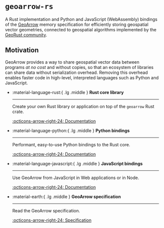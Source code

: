 # `geoarrow-rs`

A Rust implementation and Python and JavaScript (WebAssembly) bindings of the [GeoArrow](https://geoarrow.org) memory specification for efficiently storing geospatial vector geometries, connected to geospatial algorithms implemented by the [GeoRust community](https://georust.org/).

## Motivation

GeoArrow provides a way to share geospatial vector data between programs _at no cost_ and without copies, so that an ecosystem of libraries can share data without serialization overhead. Removing this overhead enables faster code in high-level, interpreted languages such as Python and JavaScript.


<div class="grid cards" markdown>

-   :material-language-rust:{ .lg .middle } **Rust core library**

    ---

    Create your own Rust library or application on top of the `geoarrow` Rust crate.

    [:octicons-arrow-right-24: Documentation](https://docs.rs/geoarrow/latest/geoarrow/)

-   :material-language-python:{ .lg .middle } **Python bindings**

    ---

    Performant, easy-to-use Python bindings to the Rust core.

    [:octicons-arrow-right-24: Documentation](python/latest/)

-   :material-language-javascript:{ .lg .middle } **JavaScript bindings**

    ---

    Use GeoArrow from JavaScript in Web applications or in Node.

    [:octicons-arrow-right-24: Documentation](js)

-   :material-earth:{ .lg .middle } **GeoArrow specification**

    ---

    Read the GeoArrow specification.

    [:octicons-arrow-right-24: Specification](https://geoarrow.org)

</div>
